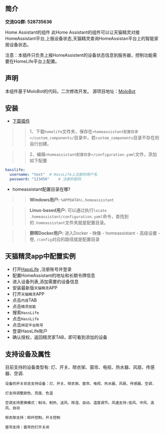 ## 简介

**交流QQ群: 528735636**

Home Assistant的组件
此Home Assistant的组件可以让天猫精灵对接HomeAssistant平台,上报设备状态,天猫精灵查询HomeAssistan平台上的智能家居设备状态。

注意：本插件只负责上报HomeAssistent的设备状态信息到服务器，控制功能需要在HomeLife平台上配置。
## 声明

本组件基于MoloBot的代码，二次修改开发。
源项目地址：[MoloBot](https://github.com/haoctopus/molobot)

## 安装

- [下载插件](https://gitee.com/blear/HassLife)

>>1、下载`homelife`文件夹，保存在`<homeassistant配置目录>/custom_components/`目录中，若`custom_components`目录不存在则自行创建。

>>2、编辑`<homeassistant配置目录>/configuration.yaml`文件，添加如下配置
```yaml
hasslife:
  username: "test"  # HassLife上注册的用户名
  password: "123456"    # 注册的密码
```


- homeassistant配置目录在哪?

>>**Windows用户:** `%APPDATA%\.homeassistant`

>>**Linux-based用户:** 可以通过执行`locate .homeassistant/configuration.yaml`命令，查找到的`.homeassistant`文件夹就是配置目录。

>>**群晖Docker用户:** 进入Docker - 映像 - homeassistant - 高级设置 - 卷, `/config`对应的路径就是配置目录


## 天猫精灵app中配置实例
* 打开[HassLife](https://hass.blear.cn) ,注册账号并登录
* 配置HomeAssistant的地址和长期令牌信息
* 进入设备列表,添加需要的设备信息
* 安装最新版`天猫精灵`APP
* 打开`天猫精灵`APP
* 点击`内容`TAB
* 点击`精灵技能`
* 搜索`HassLife`
* 点击`HassLife`
* 点击`绑定平台账号`
* 登录HassLife账户
* 确认授权，返回精灵家TAB，即可看到添加的设备

## 支持设备及属性

目前支持的设备类型有: 灯、开关、晾衣架、窗帘、电视、热水器、风扇、传感器、空调.

    设备的开关状态支持设备：灯、开关、晾衣架、窗帘、电视、热水器、风扇、传感器、空调.
    
	灯支持调整颜色、亮度、色温
    
	空调支持更换模式：制冷、制热、送风、除湿、自动、温度调节。风速支持:低风、中风、高风、自动
    
	晾衣架支持：晾杆控制，开关控制
    
	窗帘支持：窗帘的打开关闭

